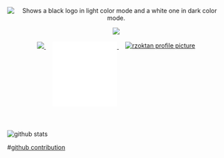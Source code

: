 <p align="center">
  <picture>
  <source media="(prefers-color-scheme: dark)" srcset="https://streak-stats.demolab.com?user=rzoktan&theme=dark&hide_border=true&background=0D1117&stroke=ffffff&ring=FE0034&fire=FE0034&currStreakLabel=EBEBEB" width = 500>
  <source media="(prefers-color-scheme: light)" srcset="https://streak-stats.demolab.com?user=rzoktan&hide_border=true&background=FFFFFF&ring=FE0034&fire=FE0034&currStreakLabel=FE0034" width = 500>
  <img alt="Shows a black logo in light color mode and a white one in dark color mode." src="">
</picture>
</p>
<p align="center">
  <a>
      <img media="(prefers-color-scheme: dark)" src="https://skillicons.dev/icons?i=nodejs,js,ts,vscode,linux,java,html,python,golang,css,react,nextjs,gcp,aws,vercel,tailwind,selenium,discord,github,md,xd,pr,ae,ps&theme=dark&perline=25" />
  </a>
</p>
<div align="center">
  <a href="https://open.spotify.com/playlist/0SF7WgNNHC0ALU0a3IGmT7">
    <img media="(prefers-color-scheme: dark)" src="https://spodify.gewang.wiki/api/spotify?background_color=0d1117&border_color=0d1117" />
  </a>
  <a href="https://github.com/rz.oktan/rz.oktan">
    <img src="/assets/images/ig320.svg?example=foo&sanitize=true" width="150" height="auto" alt="rzoktan profile picture" style="vertical-align: top; margin-left: 15px;  margin-bottom: 1.5rem;"/>
  </a>
  <a href="https://www.instagram.com/rz.oktan/" target="_blank">
    <img src="https://github.com/rzoktan/rzoktan/blob/main/assets/images/ig240.png" width="auto" height="133" alt="rzoktan profile picture" style="vertical-align: top; margin-left: 15px;"/>
  </a>
</div>
<img src="https://record.gewang.wiki/entry/1/" onError="this.style.display = 'none';" alt=""/>

![github stats](https://github-readme-stats.vercel.app/api?username=rainerhosch&count_private=true&show_icons=true&theme=tokyonight)

#[github contribution](https://raw.githubusercontent.com/rainerhosch/rzoktan/7e05bf76db2b02657000f12f8893097f6766b36c/github-contribution-grid-snake-dark.svg)
